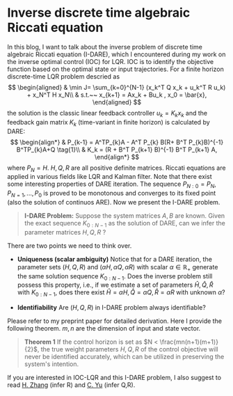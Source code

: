 # Inverse discrete time algebraic Riccati equation
In this blog, I want to talk about the inverse problem of discrete time algebraic Riccati equation (I-DARE), which I encountered during my work on the inverse optimal control (IOC) for LQR. 
IOC is to identify the objective function based on the optimal state or input trajectories. For a finite horizon discrete-time LQR problem descried as
$$ 
\begin{aligned}
& \min J= \sum_{k=0}^{N-1} (x_k^T Q x_k + u_k^T R u_k) + x_N^T H x_N\\   
& s.t.~~ x_{k+1} = Ax_k + Bu_k , x_0 = \bar{x},
\end{aligned}
$$
the solution is the classic linear feedback controller $u_k = K_k x_k$ and the feedback gain matrix $K_k$ (time-variant in finite horizon) is calculated by DARE:
$$
\begin{align*}
& P_{k-1} = A^TP_{k}A - A^T P_{k} B(R+ B^T P_{k}B)^{-1} B^TP_{k}A+Q \tag{1}\\
& K_k =  (R + B^T P_{k+1} B)^{-1} B^T P_{k+1} A,
\end{align*}
$$
where $P_N = H$. $H,Q,R$ are all positive definite matrices. Riccati equations are applied in various fields like LQR and Kalman filter. Note that there exist some interesting properties of DARE iteration. The sequence $P_{N:0} = P_N, P_{N=1}, ...,P_0$ is proved to be monotonous and converges to its fixed point (also the solution of continuos ARE). Now we present the I-DARE problem.

>**I-DARE Problem:** Suppose the system matrices $A,B$ are known. Given the exact sequence $K_{0:N-1}$ as the solution of  DARE, can we infer the parameter matrices $H,Q,R$ ?

There are two points we need to think over.
* **Uniqueness (scalar ambiguity)**
Notice that for a DARE iteration, the parameter sets $(H,Q,R)$ and $(\alpha H, \alpha Q, \alpha R)$ with scalar $\alpha \in \mathbb{R}_+$ generate the same solution sequence $K_{0:N-1}$. Does the inverse problem still possess this property, i.e., if we estimate a set of parameters $\hat{H},\hat{Q},\hat{R}$ with $K_{0:N-1}$, does there exist $\hat{H}=\alpha H,\hat{Q}=\alpha Q,\hat{R}=\alpha R$ with unknown $\alpha$?

* **Identifiability**
Are $(H,Q,R)$ in I-DARE problem always identifiable? 


Please refer to my preprint paper for detailed derivation. Here I provide the following theorem. $m,n$ are the dimension of input and state vector.
>**Theorem 1** If the control horizon is set as $N < \frac{mn(n+1)(m+1)}{2}$, the true weight parameters $H,Q,R$ of the control objective will never be identified accurately, which can be utilized in preserving the system's intention.

If you are interested in IOC-LQR and this I-DARE problem, I also suggest to read [H. Zhang](https://www.sciencedirect.com/science/article/pii/S0005109819304546) (infer R) and [C. Yu](https://www.sciencedirect.com/science/article/pii/S0005109821001564) (infer Q,R).
